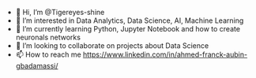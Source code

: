 - 👋 Hi, I’m @Tigereyes-shine
- 👀 I’m interested in Data Analytics, Data Science, AI, Machine Learning
- 🌱 I’m currently learning Python, Jupyter Notebook and how to create neuronals networks
- 💞️ I’m looking to collaborate on projects about Data Science
- 📫 How to reach me https://www.linkedin.com/in/ahmed-franck-aubin-gbadamassi/

<!---
Tigereyes-shine/Tigereyes-shine is a ✨ special ✨ repository because its `README.md` (this file) appears on your GitHub profile.
You can click the Preview link to take a look at your changes.
--->
